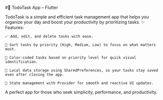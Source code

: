 #📝 TodoTask App – Flutter

TodoTask is a simple and efficient task management app that helps you organize your day and boost your productivity by prioritizing tasks.
✨ Features:

    ✅ Add, edit, and delete tasks with ease.

    🎯 Sort tasks by priority (High, Medium, Low) to focus on what matters most.

    🎨 Color-coded tasks based on priority level for quick visual identification.

    💾 Local data storage using SharedPreferences, so your tasks stay saved even after closing the app.

    🔄 State management with Provider for smooth and reactive UI updates.

A perfect app for those who seek simplicity, performance, and productivity. 
